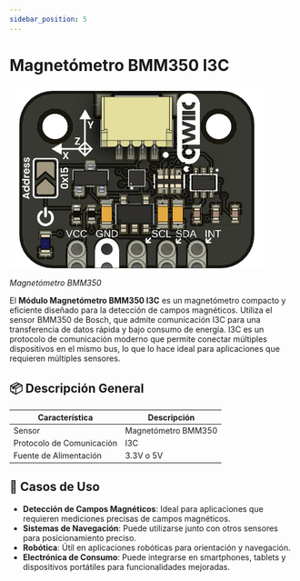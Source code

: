 ```yaml
---
sidebar_position: 5
---
```



# Magnetómetro  BMM350 I3C

<div  style={{ textAlign: "center" }}>
  <img src="https://raw.githubusercontent.com/UNIT-Electronics-MX/unit_bmm350_magnetometer_i3c/refs/heads/main/hardware/resources/unit_top_v_1_0_0_bmm350_magnetometer_i3c.png" width="450px" alt="Placa de desarrollo"/>
  <p><em>Magnetómetro BMM350</em></p>
</div>

El **Módulo Magnetómetro BMM350 I3C** es un magnetómetro compacto y eficiente diseñado para la detección de campos magnéticos. Utiliza el sensor BMM350 de Bosch, que admite comunicación I3C para una transferencia de datos rápida y bajo consumo de energía. I3C es un protocolo de comunicación moderno que permite conectar múltiples dispositivos en el mismo bus, lo que lo hace ideal para aplicaciones que requieren múltiples sensores.


## 📦 Descripción General
<div  style={{ textAlign: "center" }}>

| Característica         | Descripción                                                   |
|------------------------|---------------------------------------------------------------|
| Sensor                 | Magnetómetro BMM350                                           |
| Protocolo de Comunicación | I3C                                                          |
| Fuente de Alimentación | 3.3V o 5V                                                    |

</div>


## 🧪 Casos de Uso

- **Detección de Campos Magnéticos**: Ideal para aplicaciones que requieren mediciones precisas de campos magnéticos.
- **Sistemas de Navegación**: Puede utilizarse junto con otros sensores para posicionamiento preciso.
- **Robótica**: Útil en aplicaciones robóticas para orientación y navegación.
- **Electrónica de Consumo**: Puede integrarse en smartphones, tablets y dispositivos portátiles para funcionalidades mejoradas.

